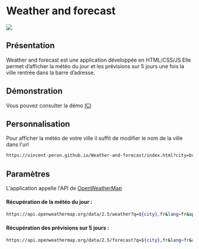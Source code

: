# Weather and forecast

![](https://cdn2.iconfinder.com/data/icons/weather-flat-14/64/weather02-512.png)

## Présentation

Weather and forecast est une application développée en HTML/CSS/JS
Elle permet d’afficher la météo du jour et les prévisions sur 5 jours une fois la ville rentrée dans la barre d’adresse.

## Démonstration

Vous pouvez consulter la démo [ICI](https://vincent-peron.github.io/Weather-and-forecast/index.html?city=brest)

## Personnalisation

Pour afficher la météo de votre ville il suffit de modifier le nom de la ville dans l'url

```bash
https://vincent-peron.github.io/Weather-and-forecast/index.html?city=brest
```

## Paramètres

L'application appelle l'API de [OpenWeatherMap](https://openweathermap.org/)

#### Récupération de la météo du jour :

```bash
https://api.openweathermap.org/data/2.5/weather?q=${city},fr&lang=fr&appid=c21a75b667d6f7abb81f118dcf8d4611&units=metric
```

#### Récupération des prévisions sur 5 jours :

```bash
https://api.openweathermap.org/data/2.5/forecast?q=${city},fr&lang=fr&appid=c21a75b667d6f7abb81f118dcf8d4611&units=metric
```
